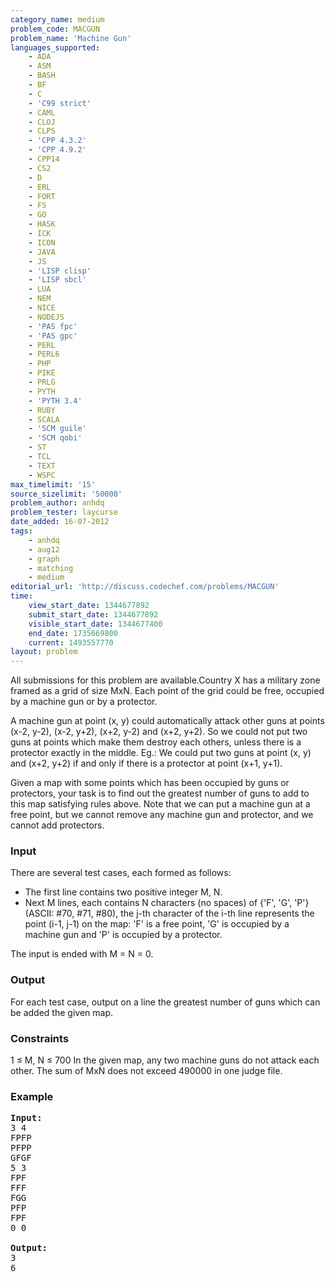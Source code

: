 ```yaml
---
category_name: medium
problem_code: MACGUN
problem_name: 'Machine Gun'
languages_supported:
    - ADA
    - ASM
    - BASH
    - BF
    - C
    - 'C99 strict'
    - CAML
    - CLOJ
    - CLPS
    - 'CPP 4.3.2'
    - 'CPP 4.9.2'
    - CPP14
    - CS2
    - D
    - ERL
    - FORT
    - FS
    - GO
    - HASK
    - ICK
    - ICON
    - JAVA
    - JS
    - 'LISP clisp'
    - 'LISP sbcl'
    - LUA
    - NEM
    - NICE
    - NODEJS
    - 'PAS fpc'
    - 'PAS gpc'
    - PERL
    - PERL6
    - PHP
    - PIKE
    - PRLG
    - PYTH
    - 'PYTH 3.4'
    - RUBY
    - SCALA
    - 'SCM guile'
    - 'SCM qobi'
    - ST
    - TCL
    - TEXT
    - WSPC
max_timelimit: '15'
source_sizelimit: '50000'
problem_author: anhdq
problem_tester: laycurse
date_added: 16-07-2012
tags:
    - anhdq
    - aug12
    - graph
    - matching
    - medium
editorial_url: 'http://discuss.codechef.com/problems/MACGUN'
time:
    view_start_date: 1344677892
    submit_start_date: 1344677892
    visible_start_date: 1344677400
    end_date: 1735669800
    current: 1493557770
layout: problem
---
```

All submissions for this problem are available.Country X has a military zone framed as a grid of size MxN. Each point of the grid could be free, occupied by a machine gun or by a protector.

A machine gun at point (x, y) could automatically attack other guns at points (x-2, y-2), (x-2, y+2), (x+2, y-2) and (x+2, y+2). So we could not put two guns at points which make them destroy each others, unless there is a protector exactly in the middle. Eg.: We could put two guns at point (x, y) and (x+2, y+2) if and only if there is a protector at point (x+1, y+1).

Given a map with some points which has been occupied by guns or protectors, your task is to find out the greatest number of guns to add to this map satisfying rules above. Note that we can put a machine gun at a free point, but we cannot remove any machine gun and protector, and we cannot add protectors.

### Input

There are several test cases, each formed as follows:

- The first line contains two positive integer M, N.
- Next M lines, each contains N characters (no spaces) of {'F', 'G', 'P'} (ASCII: #70, #71, #80), the j-th character of the i-th line represents the point (i-1, j-1) on the map: 'F' is a free point, 'G' is occupied by a machine gun and 'P' is occupied by a protector.

The input is ended with M = N = 0.

### Output

For each test case, output on a line the greatest number of guns which can be added the given map.

### Constraints

1 ≤ M, N ≤ 700
In the given map, any two machine guns do not attack each other.
The sum of MxN does not exceed 490000 in one judge file.

### Example

<pre>
<b>Input:</b>
3 4
FPFP
PFPP
GFGF
5 3
FPF
FFF
FGG
PFP
FPF
0 0

<b>Output:</b>
3
6

</pre>